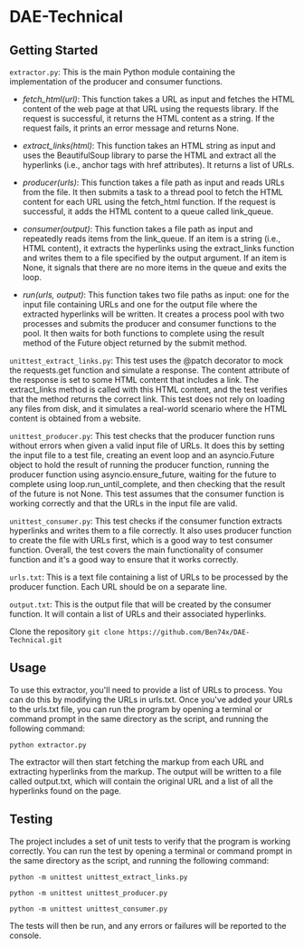 # DAE-Technical

## Getting Started

```extractor.py```: This is the main Python module containing the implementation of the producer and consumer functions.

- *fetch_html(url)*: This function takes a URL as input and fetches the HTML content of the web page at that URL using the requests library. If the request is successful, it returns the HTML content as a string. If the request fails, it prints an error message and returns None.

- *extract_links(html)*: This function takes an HTML string as input and uses the BeautifulSoup library to parse the HTML and extract all the hyperlinks (i.e., anchor tags with href attributes). It returns a list of URLs.

- *producer(urls)*: This function takes a file path as input and reads URLs from the file. It then submits a task to a thread pool to fetch the HTML content for each URL using the fetch_html function. If the request is successful, it adds the HTML content to a queue called link_queue.

- *consumer(output)*: This function takes a file path as input and repeatedly reads items from the link_queue. If an item is a string (i.e., HTML content), it extracts the hyperlinks using the extract_links function and writes them to a file specified by the output argument. If an item is None, it signals that there are no more items in the queue and exits the loop.

- *run(urls, output)*: This function takes two file paths as input: one for the input file containing URLs and one for the output file where the extracted hyperlinks will be written. It creates a process pool with two processes and submits the producer and consumer functions to the pool. It then waits for both functions to complete using the result method of the Future object returned by the submit method.

```unittest_extract_links.py```: This test uses the @patch decorator to mock the requests.get function and simulate a response. The content attribute of the response is set to some HTML content that includes a link. The extract_links method is called with this HTML content, and the test verifies that the method returns the correct link. This test does not rely on loading any files from disk, and it simulates a real-world scenario where the HTML content is obtained from a website.

```unittest_producer.py```: This test checks that the producer function runs without errors when given a valid input file of URLs. It does this by setting the input file to a test file, creating an event loop and an asyncio.Future object to hold the result of running the producer function, running the producer function using asyncio.ensure_future, waiting for the future to complete using loop.run_until_complete, and then checking that the result of the future is not None. This test assumes that the consumer function is working correctly and that the URLs in the input file are valid.

```unittest_consumer.py```: This test checks if the consumer function extracts hyperlinks and writes them to a file correctly. It also uses producer function to create the file with URLs first, which is a good way to test consumer function. Overall, the test covers the main functionality of consumer function and it's a good way to ensure that it works correctly.

```urls.txt```: This is a text file containing a list of URLs to be processed by the producer function. Each URL should be on a separate line.

```output.txt```: This is the output file that will be created by the consumer function. It will contain a list of URLs and their associated hyperlinks.



Clone the repository
```git clone https://github.com/Ben74x/DAE-Technical.git```


## Usage
To use this extractor, you'll need to provide a list of URLs to process. You can do this by modifying the URLs in urls.txt. Once you've added your URLs to the urls.txt file, you can run the program by opening a terminal or command prompt in the same directory as the script, and running the following command:

```python extractor.py```

The extractor will then start fetching the markup from each URL and extracting hyperlinks from the markup. The output will be written to a file called output.txt, which will contain the original URL and a list of all the hyperlinks found on the page.



## Testing
The project includes a set of unit tests to verify that the program is working correctly. You can run the test by opening a terminal or command prompt in the same directory as the script, and running the following command:

```python -m unittest unittest_extract_links.py```

```python -m unittest unittest_producer.py```

```python -m unittest unittest_consumer.py```

The tests will then be run, and any errors or failures will be reported to the console.
